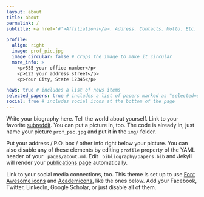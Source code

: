 ```yaml
---
layout: about
title: about
permalink: /
subtitle: <a href='#'>Affiliations</a>. Address. Contacts. Motto. Etc.

profile:
  align: right
  image: prof_pic.jpg
  image_circular: false # crops the image to make it circular
  more_info: >
    <p>555 your office number</p>
    <p>123 your address street</p>
    <p>Your City, State 12345</p>

news: true # includes a list of news items
selected_papers: true # includes a list of papers marked as "selected={true}"
social: true # includes social icons at the bottom of the page
---
```


Write your biography here. Tell the world about yourself. Link to your favorite [subreddit](http://reddit.com). You can put a picture in, too. The code is already in, just name your picture `prof_pic.jpg` and put it in the `img/` folder.

Put your address / P.O. box / other info right below your picture. You can also disable any of these elements by editing `profile` property of the YAML header of your `_pages/about.md`. Edit `_bibliography/papers.bib` and Jekyll will render your [publications page](/al-folio/publications/) automatically.

Link to your social media connections, too. This theme is set up to use [Font Awesome icons](https://fontawesome.com/) and [Academicons](https://jpswalsh.github.io/academicons/), like the ones below. Add your Facebook, Twitter, LinkedIn, Google Scholar, or just disable all of them.

<!-- ---
layout: about
title: about
permalink: /
subtitle: <a href='#'>Northeastern University</a>. Contact.

profile:
  align: right
  image: mayadelossantos.github.io/assets/img/japan.JPG
  image_circular: false # crops the image to make it circular
  address: >
    <p>Northeastern University</p>
    <p>Boston, MA</p>

news: false  # includes a list of news items
latest_posts: false  # includes a list of the newest posts
selected_papers: true # includes a list of papers marked as "selected={true}"
social: true  # includes social icons at the bottom of the page
---
Maya De Los Santos is a first-generation Afro-Latina pursuing an Electrical and Computer Engineering degree in Northeastern University's Honors Program
and is a research assistant in the Civic AI lab led by [Dr. Saiph Savage](http://www.saiph.org/). In her current work, Maya is dedicated to designing and researching human-centered
AI systems that ensure fair work opportunities for Latina gig workers.

Maya is also a Google Generation Scholarship Recipient, a Grace Hopper Celebration Scholar, and was selected for an NSF grant to participate in Carnegie Mellon University's REUSE research program. Here, she published a first-author paper on TikTok users'
awareness of the platform's privacy policy, which was presented at the 20th International Conference on Mobile and Ubiquitous Multimedia. Maya also holds several
leadership positions: she was the President of the Northeastern Chapter of the Society of Hispanic Professional Engineers and is an active member of the Black Engineering
Student Society. In addition to her research in academia, Maya has also worked as a Software Engineer in Philips' healthcare department, where she utilized GitHub workflows,
CI/CD practices, and DevOps principles to streamline the transition to a modernized microservice-based application.

Maya is leveraging her engineering background to create human-centered AI technologies in collaboration with stakeholders in the US, Latin America, and the Caribbean. This has broadened her perspective on designing inclusive
intelligent technologies for underserved populations who have often been forgotten.

Maya cares deeply about advancing technology's social impact and hopes to continue her interests in data privacy and AI fairness in her future endeavors.
-->
